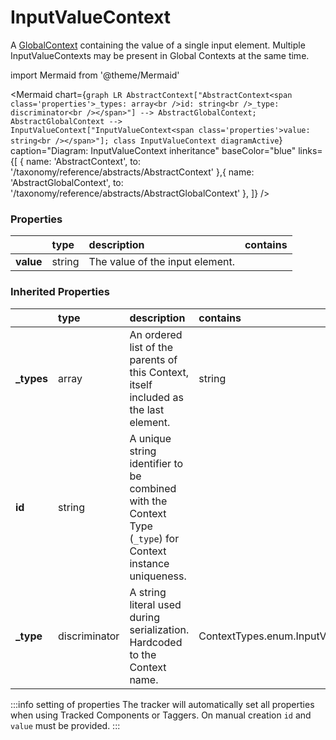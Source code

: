 # InputValueContext

A [GlobalContext](/taxonomy/reference/global-contexts/overview.md) containing the value of a single input element. Multiple InputValueContexts may be present in Global Contexts at the same time.

import Mermaid from '@theme/Mermaid'

<Mermaid chart={`
    graph LR
      AbstractContext["AbstractContext<span class='properties'>_types: array<br />id: string<br />_type: discriminator<br /></span>"] --> AbstractGlobalContext;
      AbstractGlobalContext -->       InputValueContext["InputValueContext<span class='properties'>value: string<br /></span>"];
    class InputValueContext diagramActive
  `}
  caption="Diagram: InputValueContext inheritance"
  baseColor="blue"
  links={[
{ name: 'AbstractContext', to: '/taxonomy/reference/abstracts/AbstractContext' },{ name: 'AbstractGlobalContext', to: '/taxonomy/reference/abstracts/AbstractGlobalContext' },  ]}
/>

### Properties

|           | type   | description                     | contains |
|:----------|:-------|:--------------------------------|:---------|
| **value** | string | The value of the input element. |          |
### Inherited Properties

|             | type          | description                                                                                                | contains                            |
|:------------|:--------------|:-----------------------------------------------------------------------------------------------------------|:------------------------------------|
| **\_types** | array         | An ordered list of the parents of this Context, itself included as the last element.                       | string                              |
| **id**      | string        | A unique string identifier to be combined with the Context Type (`_type`) for Context instance uniqueness. |                                     |
| **\_type**  | discriminator | A string literal used during serialization. Hardcoded to the Context name.                                 | ContextTypes.enum.InputValueContext |

:::info setting of properties
The tracker will automatically set all properties when using Tracked Components or Taggers. On manual creation `id` and `value` must be provided.
:::
